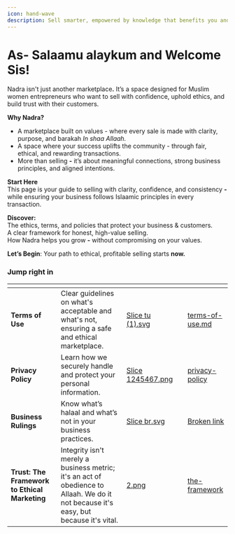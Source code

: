 ```yaml
---
icon: hand-wave
description: Sell smarter, empowered by knowledge that benefits you and your customers.
---
```


# As- Salaamu alaykum and Welcome Sis!

Nadra isn't just another marketplac&#x65;**.** It’s a space designed for Muslim women entrepreneurs who want to sell with confidence, uphold ethics, and build trust with their customers.

**Why Nadra?**

* A marketplace built on values - where every sale is made with clarity, purpose, and barakah _In shaa Allaah._
* A space where your success uplifts the community - through fair, ethical, and rewarding transactions.
* More than selling **-** it’s about meaningful connections, strong business principles, and aligned intentions.

&#x20;**Start Here**\
This page is your guide to selling with clarity, confidence, and consistency **-** while ensuring your business follows Islaamic principles in every transaction.

&#x20;**Discover:**\
The ethics, terms, and policies that protect your business & customers.\
&#x20;A clear framework for honest, high-value selling.\
&#x20;How Nadra helps you grow **-** without compromising on your values.

**Let’s Begin**: Your path to ethical, profitable selling starts **now.**

### Jump right in

<table data-view="cards"><thead><tr><th></th><th></th><th data-hidden data-card-cover data-type="files"></th><th data-hidden></th><th data-hidden data-card-target data-type="content-ref"></th></tr></thead><tbody><tr><td><strong>Terms of Use</strong></td><td>Clear guidelines on what's acceptable and what's not, ensuring a safe and ethical marketplace.</td><td><a href=".gitbook/assets/Slice tu (1).svg">Slice tu (1).svg</a></td><td></td><td><a href="nadra-policies/terms-of-use.md">terms-of-use.md</a></td></tr><tr><td><strong>Privacy Policy</strong></td><td>Learn how we securely handle and protect your personal information.</td><td><a href=".gitbook/assets/Slice 1245467.png">Slice 1245467.png</a></td><td></td><td><a href="nadra-policies/privacy-policy/">privacy-policy</a></td></tr><tr><td><strong>Business  Rulings</strong></td><td>Know what’s halaal and what’s not in your business practices.</td><td><a href=".gitbook/assets/Slice br.svg">Slice br.svg</a></td><td></td><td><a href="broken-reference">Broken link</a></td></tr><tr><td><strong>Trust: The Framework to Ethical Marketing</strong></td><td>Integrity isn't merely a business metric; it's an act of obedience to Allaah. We do it not because it's easy, but because it's vital.</td><td><a href=".gitbook/assets/2.png">2.png</a></td><td></td><td><a href="transformational-sales/the-framework/">the-framework</a></td></tr></tbody></table>
